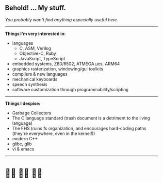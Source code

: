 ## Behold! ... My stuff. ##

*You probably won't find anything especially useful here.*

-----------------------------------------------------------------

**Things I'm very interested in:**
- languages
  - C, ASM, Verilog
  - Objective-C, Ruby
  - JavaScript, TypeScript
- embedded systems, Z80/6502, ATMEGA μcs, ARM64
- graphics rasterization, windowing/gui toolkits
- compilers & new languages
- mechanical keyboards
- speech synthesis
- software customization through programmability/scripting

-----------------------------------------------------------------

**Things I despise:**
- Garbage Collectors
- The C language standard (trash document is a detriment to the living language)
- The FHS (ruins fs organization, and encourages hard-coding paths (they're everywhere, even in the kernel!))
- modern C++
- glibc, glib
- vi & emacs

-----------------------------------------------------------------

# 🏳️‍⚧️ 🏳️‍⚧️ 🏳️‍⚧️ #
